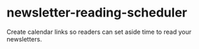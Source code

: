 # newsletter-reading-scheduler
Create calendar links so readers can set aside time to read your newsletters.
